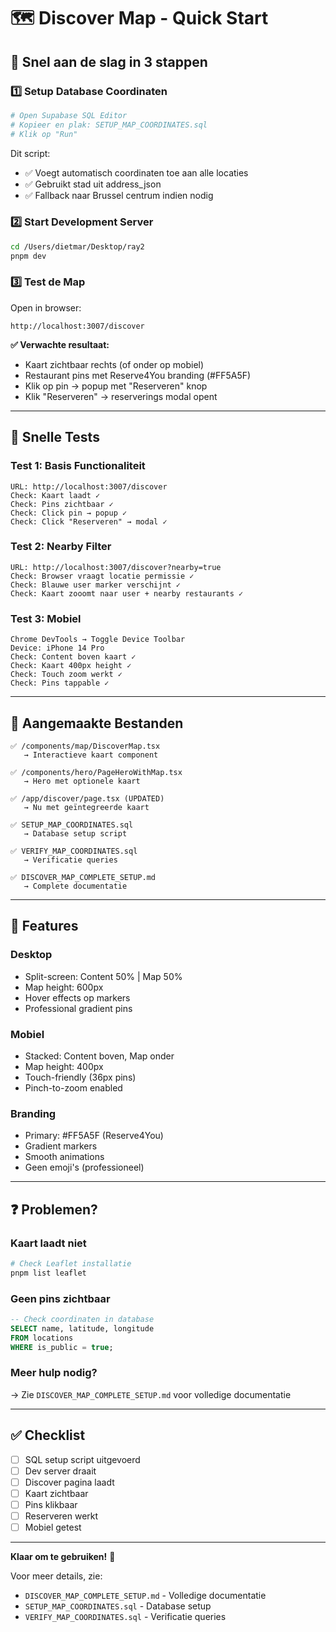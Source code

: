 # 🗺️ Discover Map - Quick Start

## 🚀 Snel aan de slag in 3 stappen

### 1️⃣ Setup Database Coordinaten

```bash
# Open Supabase SQL Editor
# Kopieer en plak: SETUP_MAP_COORDINATES.sql
# Klik op "Run"
```

Dit script:
- ✅ Voegt automatisch coordinaten toe aan alle locaties
- ✅ Gebruikt stad uit address_json
- ✅ Fallback naar Brussel centrum indien nodig

### 2️⃣ Start Development Server

```bash
cd /Users/dietmar/Desktop/ray2
pnpm dev
```

### 3️⃣ Test de Map

Open in browser:

```
http://localhost:3007/discover
```

**✅ Verwachte resultaat:**
- Kaart zichtbaar rechts (of onder op mobiel)
- Restaurant pins met Reserve4You branding (#FF5A5F)
- Klik op pin → popup met "Reserveren" knop
- Klik "Reserveren" → reserverings modal opent

---

## 🧪 Snelle Tests

### Test 1: Basis Functionaliteit
```
URL: http://localhost:3007/discover
Check: Kaart laadt ✓
Check: Pins zichtbaar ✓
Check: Click pin → popup ✓
Check: Click "Reserveren" → modal ✓
```

### Test 2: Nearby Filter
```
URL: http://localhost:3007/discover?nearby=true
Check: Browser vraagt locatie permissie ✓
Check: Blauwe user marker verschijnt ✓
Check: Kaart zooomt naar user + nearby restaurants ✓
```

### Test 3: Mobiel
```
Chrome DevTools → Toggle Device Toolbar
Device: iPhone 14 Pro
Check: Content boven kaart ✓
Check: Kaart 400px height ✓
Check: Touch zoom werkt ✓
Check: Pins tappable ✓
```

---

## 📁 Aangemaakte Bestanden

```
✅ /components/map/DiscoverMap.tsx
   → Interactieve kaart component

✅ /components/hero/PageHeroWithMap.tsx
   → Hero met optionele kaart

✅ /app/discover/page.tsx (UPDATED)
   → Nu met geïntegreerde kaart

✅ SETUP_MAP_COORDINATES.sql
   → Database setup script

✅ VERIFY_MAP_COORDINATES.sql
   → Verificatie queries

✅ DISCOVER_MAP_COMPLETE_SETUP.md
   → Complete documentatie
```

---

## 🎨 Features

### Desktop
- Split-screen: Content 50% | Map 50%
- Map height: 600px
- Hover effects op markers
- Professional gradient pins

### Mobiel
- Stacked: Content boven, Map onder
- Map height: 400px
- Touch-friendly (36px pins)
- Pinch-to-zoom enabled

### Branding
- Primary: #FF5A5F (Reserve4You)
- Gradient markers
- Smooth animations
- Geen emoji's (professioneel)

---

## ❓ Problemen?

### Kaart laadt niet
```bash
# Check Leaflet installatie
pnpm list leaflet
```

### Geen pins zichtbaar
```sql
-- Check coordinaten in database
SELECT name, latitude, longitude 
FROM locations 
WHERE is_public = true;
```

### Meer hulp nodig?
→ Zie `DISCOVER_MAP_COMPLETE_SETUP.md` voor volledige documentatie

---

## ✅ Checklist

- [ ] SQL setup script uitgevoerd
- [ ] Dev server draait
- [ ] Discover pagina laadt
- [ ] Kaart zichtbaar
- [ ] Pins klikbaar
- [ ] Reserveren werkt
- [ ] Mobiel getest

---

**Klaar om te gebruiken!** 🎉

Voor meer details, zie:
- `DISCOVER_MAP_COMPLETE_SETUP.md` - Volledige documentatie
- `SETUP_MAP_COORDINATES.sql` - Database setup
- `VERIFY_MAP_COORDINATES.sql` - Verificatie queries

